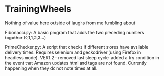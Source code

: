 # TrainingWheels
Nothing of value here outside of laughs from me fumbling about

Fibonacci.py:
A basic program that adds the two preceding numbers together (0,1,1,2,3...)

PrimeChecker.py:
A script that checks if different stores have available delivery times.  Requires selenium and geckodriver (using Firefox in headless mode). VER1.2 - removed last sleep cycle; added a try condition in the event that Amazon updates html and tags are not found.  Currently happening when they do not note times at all.
